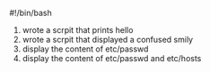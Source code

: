 #!/bin/bash
1. wrote a scrpit that prints hello
2. wrote a scrpit that displayed a confused smily
3. display the content of etc/passwd
4. display the content of etc/passwd and etc/hosts

